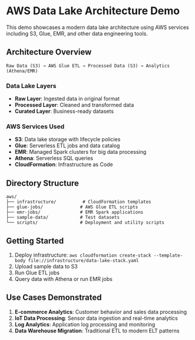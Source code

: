 # AWS Data Lake Architecture Demo

This demo showcases a modern data lake architecture using AWS services including S3, Glue, EMR, and other data engineering tools.

## Architecture Overview

```
Raw Data (S3) → AWS Glue ETL → Processed Data (S3) → Analytics (Athena/EMR)
```

### Data Lake Layers
- **Raw Layer**: Ingested data in original format
- **Processed Layer**: Cleaned and transformed data
- **Curated Layer**: Business-ready datasets

### AWS Services Used
- **S3**: Data lake storage with lifecycle policies
- **Glue**: Serverless ETL jobs and data catalog
- **EMR**: Managed Spark clusters for big data processing
- **Athena**: Serverless SQL queries
- **CloudFormation**: Infrastructure as Code

## Directory Structure

```
aws/
├── infrastructure/          # CloudFormation templates
├── glue-jobs/              # AWS Glue ETL scripts
├── emr-jobs/               # EMR Spark applications
├── sample-data/            # Test datasets
└── scripts/                # Deployment and utility scripts
```

## Getting Started

1. Deploy infrastructure: `aws cloudformation create-stack --template-body file://infrastructure/data-lake-stack.yaml`
2. Upload sample data to S3
3. Run Glue ETL jobs
4. Query data with Athena or run EMR jobs

## Use Cases Demonstrated

1. **E-commerce Analytics**: Customer behavior and sales data processing
2. **IoT Data Processing**: Sensor data ingestion and real-time analytics  
3. **Log Analytics**: Application log processing and monitoring
4. **Data Warehouse Migration**: Traditional ETL to modern ELT patterns